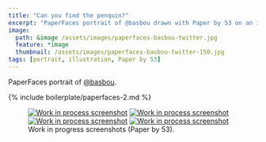 ```yaml
---
title: "Can you find the penquin?"
excerpt: "PaperFaces portrait of @basbou drawn with Paper by 53 on an iPad."
image: 
  path: &image /assets/images/paperfaces-basbou-twitter.jpg 
  feature: *image
  thumbnail: /assets/images/paperfaces-basbou-twitter-150.jpg
tags: [portrait, illustration, Paper by 53]
---
```


PaperFaces portrait of <a href="https://twitter.com/basbou">@basbou</a>.

{% include boilerplate/paperfaces-2.md %}

<figure class="half">
	<a href="/assets/images/paperfaces-basbou-process-1-lg.jpg"><img src="/assets/images/paperfaces-basbou-process-1-600.jpg" alt="Work in process screenshot"></a>
	<a href="/assets/images/paperfaces-basbou-process-2-lg.jpg"><img src="/assets/images/paperfaces-basbou-process-2-600.jpg" alt="Work in process screenshot"></a>
	<a href="/assets/images/paperfaces-basbou-process-3-lg.jpg"><img src="/assets/images/paperfaces-basbou-process-3-600.jpg" alt="Work in process screenshot"></a>
	<a href="/assets/images/paperfaces-basbou-process-4-lg.jpg"><img src="/assets/images/paperfaces-basbou-process-4-600.jpg" alt="Work in process screenshot"></a>
	<figcaption>Work in progress screenshots (Paper by 53).</figcaption>
</figure>
